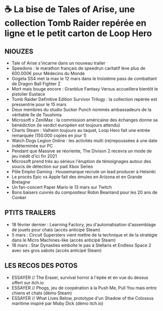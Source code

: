 # ☕ La bise de Tales of Arise, une collection Tomb Raider repérée en ligne et le petit carton de Loop Hero

## NIOUZES

- Tale of Arise s'incarne dans un nouveau trailer
- Speedons : le marathon français de speedrun caritatif lève plus de 600.000€ pour Médecins du Monde
- Gogeta SS4 met la max le 12 mars dans le troisième pass de combattant de Dragon Ball Fighter Z
- Mort mais bouge encore : Granblue Fantasy Versus accueillera bientôt le pistolier Eustace
- Tomb Raider Definitive Edition Survivor Trilogy : la collection repérée est pressentrie pour le 15 mars
- Deux membres du studio Sucker Punch nommés ambassadeurs de la véritable île de Tsushima
- Microsoft x ZeniMax : la commission américaine des échanges donne sa bénédiction (le verdict européen est toujours attendu)
- Charts Steam : Valheim toujours au taquet, Loop Hero fait une entrée remarquée (150.000 copies en jour 1)
- Watch Dogs Legion Online : les activités multi (re)repoussées à une date indéterminée sur PC
- Pendant que Massive se réoriente, The Divison 2 recevra un mode de jeu inédit d'ici fin 2021
- Microsoft prend très au sérieux l'éruption de témoignages autour des soucis de détection sur pad Xbox Series
- Pôle Emploi Gaming : Housemarque recrute un lead producer à Helsinki
- Le procès Epic vs Apple fait des émules en Arizona et en Grande Bretagne
- Un fan-concert Paper Mario le 13 mars sur Twitch
- Bons baisers cuivrés du compositeur Robin Beanland pour les 20 ans de Conker

## PTITS TRAILERS

- 18 février dernier : Learning Factory, jeu d'automatisation d'assemblage de jouets pour chats (accès anticipé Steam)
- 5 mars : Circuit Supersters vient mettre de la technique et de la stratégie dans le Micro Machines-like (accès anticipé Steam)
- 18 mars : Star Dynasties emboîte le pas à Stellaris et Endless Space 2 avec ses gros sabots  (accès anticipé Steam)

## LES RECOS DES POTOS

- ESSAYER // The Eraser, survival horror à l'épée et en vue du dessus offert sur itch.io
- ESSAYER // Phogs, jeu de coopération à la Push Me, Pull You mais entre chiens et chats (démo Steam)
- ESSAYER // What Lives Below, prototype d'un Shadow of the Colossus maritime inspiré par Moby Dick (démo itch.io)

